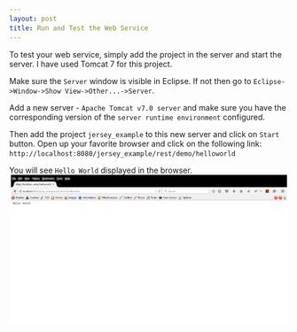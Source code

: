 ```yaml
---
layout: post
title: Run and Test the Web Service
---
```


To test your web service, simply add the project in the server and start the server. I have used Tomcat 7 for this project.

Make sure the `Server` window is visible in Eclipse. If not then go to `Eclipse->Window->Show View->Other...->Server`.

Add a new server - `Apache Tomcat v7.0 server` and make sure you have the corresponding version of the `server runtime environment` configured.

Then add the project `jersey_example` to this new server and click on `Start` button. Open up your favorite browser and click on the following link:
`http://localhost:8080/jersey_example/rest/demo/helloworld`

You will see `Hello World` displayed in the browser.
![Image for Screenshot_19](https://raw.githubusercontent.com/ss37/jersey_example/gh-pages/public/images/screenshot_19.png "Screenshot_19")
